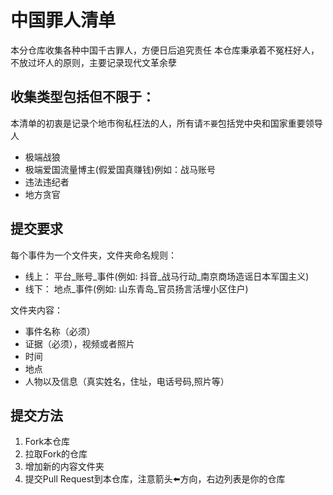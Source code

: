 # 中国罪人清单

本分仓库收集各种中国千古罪人，方便日后追究责任
本仓库秉承着不冤枉好人，不放过坏人的原则，主要记录现代文革余孽

## 收集类型包括但不限于：

本清单的初衷是记录个地市徇私枉法的人，所有请`不要`包括党中央和国家重要领导人

- 极端战狼
- 极端爱国流量博主(假爱国真赚钱)例如：战马账号
- 违法违纪者
- 地方贪官

## 提交要求

每个事件为一个文件夹，文件夹命名规则：

- 线上： 平台_账号_事件(例如: 抖音_战马行动_南京商场造谣日本军国主义)
- 线下： 地点_事件(例如: 山东青岛_官员扬言活埋小区住户)

文件夹内容：

- 事件名称（必须）
- 证据（必须），视频或者照片
- 时间
- 地点
- 人物以及信息（真实姓名，住址，电话号码,照片等）

## 提交方法

1. Fork本仓库
2. 拉取Fork的仓库
3. 增加新的内容文件夹
4. 提交Pull Request到本仓库，注意箭头⬅️方向，右边列表是你的仓库
